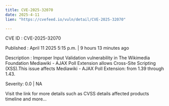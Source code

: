```yaml
---
title: CVE-2025-32070
date: 2025-4-11
lien: "https://cvefeed.io/vuln/detail/CVE-2025-32070"

---
```


CVE ID : CVE-2025-32070

Published :  April 11
2025
5:15 p.m. | 9 hours
13 minutes ago

Description : Improper Input Validation vulnerability in The Wikimedia Foundation Mediawiki - AJAX Poll Extension allows Cross-Site Scripting (XSS).This issue affects Mediawiki - AJAX Poll Extension: from 1.39 through 1.43.

Severity: 0.0 | NA

Visit the link for more details
such as CVSS details
affected products
timeline
and more...
